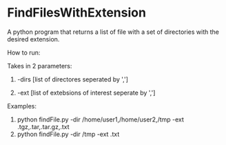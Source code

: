 # FindFilesWithExtension
A python program that returns a list of file with a set of directories with the desired extension.

How to run:

Takes in 2 parameters:
1) -dirs [list of directores seperated by ',']

2) -ext [list of extebsions of interest seperate by ',']

Examples:
1) python findFile.py -dir /home/user1,/home/user2,/tmp -ext .tgz,.tar,.tar.gz,.txt
2) python findFile.py -dir /tmp -ext .txt
